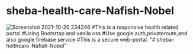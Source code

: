 ﻿# sheba-health-care-Nafish-Nobel
 ![Screenshot 2021-10-20 234246](https://user-images.githubusercontent.com/86622356/138144069-42ac61e8-beb9-4afd-bdd2-11160a115620.png)
#This is a responsive health related portal
#Using Bootsrtap and vanila css
#Use google auth,privateroute,and also google firebase service
#This is a secure web-portal.
"# sheba-helthcare-Nafish-Nobel" 
